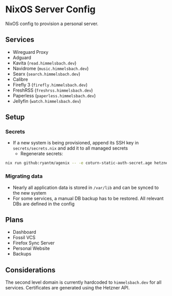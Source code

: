 # NixOS Server Config
NixOS config to provision a personal server.

## Services
- Wireguard Proxy
- Adguard
- Kavita (`read.himmelsbach.dev`)
- Navidrome (`music.himmelsbach.dev`)
- Searx (`search.himmelsbach.dev`)
- Calibre
- Firefly 3 (`firefly.himmelsbach.dev`)
- FreshRSS (`freshrss.himmelsbach.dev`)
- Paperless (`paperless.himmelsbach.dev`)
- Jellyfin (`watch.himmelsbach.dev`)

## Setup

### Secrets
- If a new system is being provisioned, append its SSH key in `secrets/secrets.nix` and add it to all managed secrets
  - Regenerate secrets:
```bash
nix run github:ryantm/agenix -- -e coturn-static-auth-secret.age hetzner-api-key.age hetzner-s3-secret.age kavita-token-key.age searx-environment.age wireguard-private-key.age firefly-iii-app-key.age
```

### Migrating data
- Nearly all application data is stored in `/var/lib` and can be synced to the new system
- For some services, a manual DB backup has to be restored. All relevant DBs are defined in the config

## Plans
- Dashboard
- Fossil VCS
- Firefox Sync Server
- Personal Website
- Backups

## Considerations
The second level domain is currently hardcoded to `himmelsbach.dev` for all services.
Certificates are generated using the Hetzner API.
